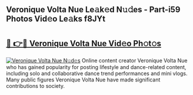 ## Veronique Volta Nue Le𝚊k𝚎d N𝚞𝚍es - Part-i59 Photos Vid𝚎o Le𝚊ks f8JYt

# <h2><a href="http://fb8o32.evod.top/?m=Veronique+Volta+Nue">🔗 👉🔴 Veronique Volta Nue Vid𝚎o Ph𝚘t𝚘s</a></h2>

[![Veronique Volta Nue N𝚞d𝚎s](https://i.imgur.com/8V9OHl7.gif)](http://fb8o32.evod.top/?m=Veronique+Volta+Nue)
Online content creator Veronique Volta Nue who has gained popularity for posting lifestyle and dance-related content, including solo and collaborative dance trend performances and mini vlogs. Many public figures Veronique Volta Nue have made significant contributions to society. 
